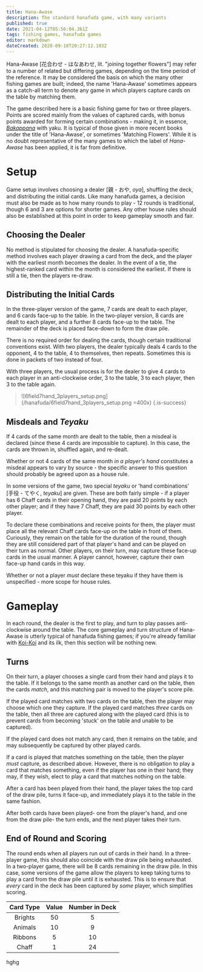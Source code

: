 ```yaml
---
title: Hana-Awase
description: The standard hanafuda game, with many variants
published: true
date: 2021-04-12T05:56:04.361Z
tags: fishing games, hanafuda games
editor: markdown
dateCreated: 2020-09-18T20:27:12.103Z
---
```


Hana-Awase [花合わせ - はなあわせ, lit. "joining together flowers"] may refer to a number of related but differing games, depending on the time period of the reference. It may be considered the basis on which the many other fishing games are built; indeed, the name 'Hana-Awase' sometimes appears as a catch-all term to denote any game in which players capture cards on the table by matching them.

The game described here is a basic fishing game for two or three players. Points are scored mainly from the values of captured cards, with bonus points awarded for forming certain combinations - making it, in essence, [*Bakappana*](/en/hanafuda/games/bakappana) with yaku. It is typical of those given in more recent books under the title of 'Hana-Awase', or sometimes 'Matching Flowers'. While it is no doubt representative of the many games to which the label of *Hana-Awase* has been applied, it is far from definitive.

# Setup
Game setup involves choosing a dealer [親 - おや, *oya*], shuffling the deck, and distributing the initial cards. Like many hanafuda games, a decision must also be made as to how many rounds to play - 12 rounds is traditional, though 6 and 3 are options for shorter games. Any other house rules should also be established at this point in order to keep gameplay smooth and fair.

## Choosing the Dealer
No method is stipulated for choosing the dealer. A hanafuda-specific method involves each player drawing a card from the deck, and the player with the earliest month becomes the dealer. In the event of a tie, the highest-ranked card within the month is considered the earliest. If there is still a tie, then the players re-draw.

## Distributing the Initial Cards
In the three-player version of the game, 7 cards are dealt to each player, and 6 cards face-up to the table. In the two-player version, 8 cards are dealt to each player, and a further 8 cards face-up to the table. The remainder of the deck is placed face-down to form the draw pile.

There is no required order for dealing the cards, though certain traditional conventions exist. With two players, the dealer typically deals 4 cards to the opponent, 4 to the table, 4 to themselves, then repeats. Sometimes this is done in packets of two instead of four.

With three players, the usual process is for the dealer to give 4 cards to each player in an anti-clockwise order, 3 to the table, 3 to each player, then 3 to the table again.

> ![6field7hand_3players_setup.png](/hanafuda/6field7hand_3players_setup.png =400x)
{.is-success}

## Misdeals and *Teyaku*
If 4 cards of the same month are dealt to the table, then a misdeal is declared (since these 4 cards are impossible to capture). In this case, the cards are thrown in, shuffled again, and re-dealt.

Whether or not 4 cards of the same month *in a player's hand* constitutes a misdeal appears to vary by source - the specific answer to this question should probably be agreed upon as a house rule.

In some versions of the game, two special *teyaku* or 'hand combinations' [手役 - てやく, *teyaku*] are given. These are both fairly simple - if a player has 6 Chaff cards in their opening hand, they are paid 20 points by each other player; and if they have 7 Chaff, they are paid 30 points by each other player.

To declare these combinations and receive points for them, the player must place all the relevant Chaff cards face-up on the table in front of them. Curiously, they remain on the table for the duration of the round, though they are still considered part of that player's hand and can be played on their turn as normal. Other players, on their turn, may capture these face-up cards in the usual manner. A player cannot, however, capture their own face-up hand cards in this way.

Whether or not a player *must* declare these teyaku if they have them is unspecified - more scope for house rules.

# Gameplay

In each round, the dealer is the first to play, and turn to play passes anti-clockwise around the table. The core gameplay and turn structure of Hana-Awase is utterly typical of hanafuda fishing games; if you're already familiar with [Koi-Koi](/en/hanafuda/games/koi-koi) and its ilk, then this section will be nothing new. 

## Turns
On their turn, a player chooses a single card from their hand and plays it to the table. If it belongs to the same month as another card on the table, then the cards *match*, and this matching pair is moved to the player's score pile.

If the played card matches with two cards on the table, then the player may choose which one they capture. If the played card matches *three* cards on the table, then all three are captured along with the played card (this is to prevent cards from becoming 'stuck' on the table and unable to be captured).

If the played card does not match any card, then it remains on the table, and may subsequently be captured by other played cards.

If a card is played that matches something on the table, then the player *must* capture, as described above. However, there is no obligation to play a card that matches something, even if the player has one in their hand; they may, if they wish, elect to play a card that matches nothing on the table.

After a card has been played from their hand, the player takes the top card of the draw pile, turns it face-up, and immediately plays it to the table in the same fashion.

After both cards have been played- one from the player's hand, and one from the draw pile- the turn ends, and the next player takes their turn.

## End of Round and Scoring
The round ends when all players run out of cards in their hand. In a three-player game, this should also coincide with the draw pile being exhausted. In a two-player game, there will be 8 cards remaining in the draw pile. In this case, some versions of the game allow the players to keep taking turns to play a card from the draw pile until it is exhausted. This is to ensure that *every* card in the deck has been captured by *some* player, which simplifies scoring.



|Card Type|Value|Number in Deck|
|:---:|:---:|:---:|
|Brights|50|5|
|Animals|10|9|
|Ribbons|5|10|
|Chaff|1|24|







hghg

